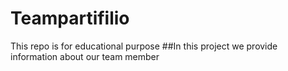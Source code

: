# Teampartifilio
This repo is for educational purpose 
##In this project we provide information about our team member
